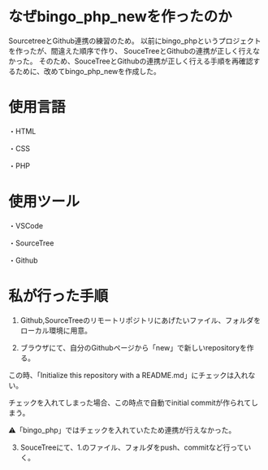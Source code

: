 # なぜbingo_php_newを作ったのか
SourcetreeとGithub連携の練習のため。
以前にbingo_phpというプロジェクトを作ったが、間違えた順序で作り、 SouceTreeとGithubの連携が正しく行えなかった。
そのため、SouceTreeとGithubの連携が正しく行える手順を再確認するために、改めてbingo_php_newを作成した。

# 使用言語
・HTML

・CSS

・PHP

# 使用ツール
・VSCode

・SourceTree

・Github

# 私が行った手順
1. Github,SourceTreeのリモートリポジトリにあげたいファイル、フォルダをローカル環境に用意。

2. ブラウザにて、自分のGithubページから「new」で新しいrepositoryを作る。

この時、「Initialize this repository with a README.md」にチェックは入れない。

チェックを入れてしまった場合、この時点で自動でinitial commitが作られてしまう。

⚠️「bingo_php」ではチェックを入れていたため連携が行えなかった。

3. SouceTreeにて、1.のファイル、フォルダをpush、commitなど行っていく。 
